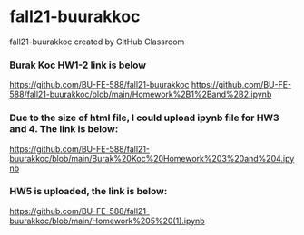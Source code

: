 # fall21-buurakkoc
fall21-buurakkoc created by GitHub Classroom
### Burak Koc HW1-2 link is below
https://github.com/BU-FE-588/fall21-buurakkoc 
https://github.com/BU-FE-588/fall21-buurakkoc/blob/main/Homework%2B1%2Band%2B2.ipynb

### Due to the size of html file, I could upload ipynb file for HW3 and 4. The link is below:
https://github.com/BU-FE-588/fall21-buurakkoc/blob/main/Burak%20Koc%20Homework%203%20and%204.ipynb
### HW5 is uploaded, the link is below:
https://github.com/BU-FE-588/fall21-buurakkoc/blob/main/Homework%205%20(1).ipynb
